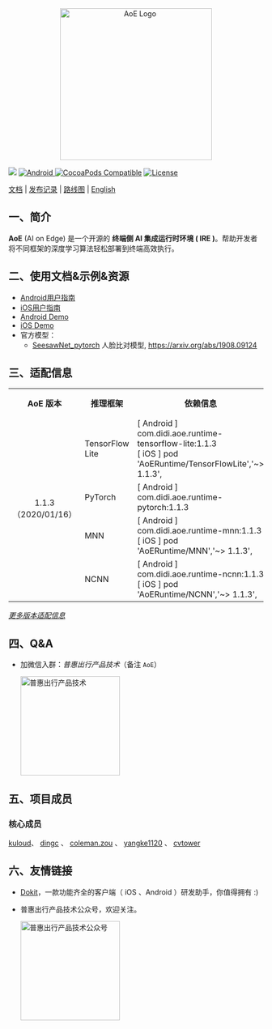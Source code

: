 <div align="middle">
    <img alt="AoE Logo" src="https://img0.didiglobal.com/static/gstar/img/AwRPnWCJkW1577246025490.png" width="300" align="middle">
</div>

![](https://github.com/didi/aoe/workflows/Android%20CI/badge.svg)
[![Android](https://api.bintray.com/packages/aoe/maven/library-core/images/download.svg) ](https://bintray.com/aoe/maven/library-core/_latestVersion)
[![CocoaPods Compatible](https://img.shields.io/cocoapods/v/AoE.svg)](https://cocoapods.org/pods/AoE)
[![License](https://img.shields.io/badge/License-Apache%202.0-blue.svg)](https://github.com/didi/aoe/blob/master/LICENSE)

 [文档](https://didi.github.io/AoE/) |
 [发布记录](./CHANGELOG.md) |
 [路线图](./ROADMAP.md) |
 [English](./README_en.md)

## 一、简介

**AoE** (AI on Edge) 是一个开源的 **终端侧 AI 集成运行时环境 ( IRE )**。帮助开发者将不同框架的深度学习算法轻松部署到终端高效执行。

## 二、使用文档&示例&资源
- [Android用户指南](./Android/README.md)
- [iOS用户指南](./iOS/README.md)
- [Android Demo](./Android/examples/demo)
- [iOS Demo](./iOS/Demo)
- 官方模型：
    * [SeesawNet_pytorch](https://github.com/cvtower/seesawfacenet_pytorch) 人脸比对模型, https://arxiv.org/abs/1908.09124

## 三、适配信息

<table>
    <tr>
        <th>AoE 版本</th>
        <th>推理框架</th>
        <th>依赖信息</th>
        <th>推理框架版本</th>
    </tr>
    <tr>
        <td rowspan="4">
        <center>
        1.1.3 <br>
        （2020/01/16）
        </center>
        </td>
        <td>TensorFlow Lite</td>
        <td>
        [ Android ] com.didi.aoe.runtime-tensorflow-lite:1.1.3 <br>
        [   iOS   ] pod 'AoERuntime/TensorFlowLite','~> 1.1.3', <br>
        </td>
        <td>2.1.0</td>
    </tr>
    <tr>
        <td>PyTorch</td>
        <td>
        [ Android ] com.didi.aoe.runtime-pytorch:1.1.3
        </td>
        <td>1.4.0</td>
    </tr>
    <tr>
        <td>MNN</td>
        <td>
        [ Android ] com.didi.aoe.runtime-mnn:1.1.3 <br>
        [   iOS   ] pod 'AoERuntime/MNN','~> 1.1.3', <br>
        </td>
        <td>0.2.1.7</td>
    </tr>
    <tr>
        <td>NCNN</td>
        <td>
        [ Android ] com.didi.aoe.runtime-ncnn:1.1.3 <br>
        [   iOS   ] pod 'AoERuntime/NCNN','~> 1.1.3', <br>
        </td>
        <td>20200106</td>
    </tr>
</table>

[_更多版本适配信息_](https://didi.github.io/AoE/other/compat)

## 四、Q&A

* 加微信入群：*普惠出行产品技术*（备注 `AoE`）

    <img alt="普惠出行产品技术" src="https://img0.didiglobal.com/static/gstar/img/P8X9qN1d1B1576217775521.jpeg" width="196">
    

## 五、项目成员
### 核心成员

[kuloud](https://github.com/Kuloud)、
[dingc](https://github.com/qtdc1229) 、
[coleman.zou](https://github.com/zouyuefu) 、
[yangke1120](https://github.com/yangke1120) 、
[cvtower](https://github.com/cvtower) 

## 六、友情链接
* [Dokit](https://github.com/didi/DoraemonKit)，一款功能齐全的客户端（ iOS 、Android ）研发助手，你值得拥有 :)
* 普惠出行产品技术公众号，欢迎关注。

    <img alt="普惠出行产品技术公众号" src="https://img0.didiglobal.com/static/gstar/img/NlLuFeiqKU1570690897784.jpg" width="196">
